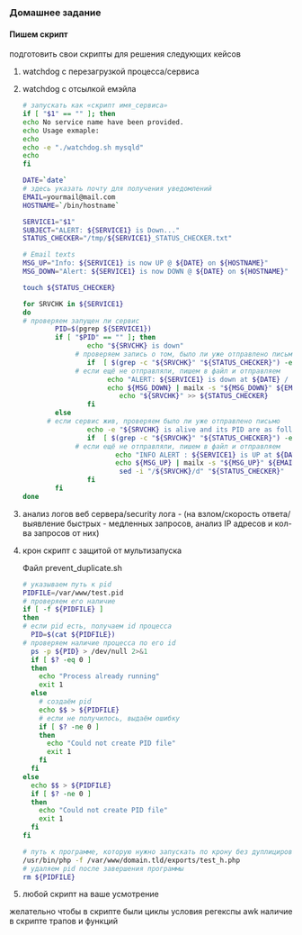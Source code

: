 ### Домашнее задание
#### Пишем скрипт
подготовить свои скрипты для решения следующих кейсов

1) watchdog с перезагрузкой процесса/сервиса
2) watchdog с отсылкой емэйла
    ```bash
    # запускать как «скрипт имя_сервиса»
    if [ "$1" == "" ]; then
    echo No service name have been provided.
    echo Usage exmaple:
    echo
    echo -e "./watchdog.sh mysqld"
    echo
    fi
    
    DATE=`date`
    # здесь указать почту для получения уведомлений
    EMAIL=yourmail@mail.com
    HOSTNAME=`/bin/hostname`
    
    SERVICE1="$1"
    SUBJECT="ALERT: ${SERVICE1} is Down..."
    STATUS_CHECKER="/tmp/${SERVICE1}_STATUS_CHECKER.txt"
    
    # Email texts
    MSG_UP="Info: ${SERVICE1} is now UP @ ${DATE} on ${HOSTNAME}"
    MSG_DOWN="Alert: ${SERVICE1} is now DOWN @ ${DATE} on ${HOSTNAME}"
    
    touch ${STATUS_CHECKER}
    
    for SRVCHK in ${SERVICE1}
    do
    # проверяем запущен ли сервис
            PID=$(pgrep ${SERVICE1})
            if [ "$PID" == "" ]; then
                    echo "${SRVCHK} is down"
                 # проверяем запись о том, было ли уже отправлено письмо путём сравнения записей
                    if  [ $(grep -c "${SRVCHK}" "${STATUS_CHECKER}") -eq 0 ]; then
                 # если ещё не отправляли, пишем в файл и отправляем
                         echo "ALERT: ${SERVICE1} is down at ${DATE} / Sending Email ...."
                         echo ${MSG_DOWN} | mailx -s "${MSG_DOWN}" ${EMAIL}
                            echo "${SRVCHK}" >> ${STATUS_CHECKER}
                    fi
            else
          # если сервис жив, проверяем было ли уже отправлено письмо
                    echo -e "${SRVCHK} is alive and its PID are as follows...\n${PID}"
                    if  [ $(grep -c "${SRVCHK}" "${STATUS_CHECKER}") -eq 1 ]; then
                 # если ещё не отправляли, пишем в файл и отправляем
                           echo "INFO ALERT : ${SERVICE1} is UP at ${DATE} / Sending Email ...."
                           echo ${MSG_UP} | mailx -s "${MSG_UP}" ${EMAIL}
                            sed -i "/${SRVCHK}/d" "${STATUS_CHECKER}"
                    fi
            fi
    done
    ```
3) анализ логов веб сервера/security лога - (на взлом/скорость ответа/выявление быстрых - медленных запросов, анализ IP адресов и кол-ва запросов от них)
    
4) крон скрипт с защитой от мультизапуска

    Файл prevent_duplicate.sh
    ```bash
    # указываем путь к pid
    PIDFILE=/var/www/test.pid
    # проверяем его наличие
    if [ -f ${PIDFILE} ]
    then
    # если pid есть, получаем id процесса
      PID=$(cat ${PIDFILE})
    # проверяем наличие процесса по его id
      ps -p ${PID} > /dev/null 2>&1
      if [ $? -eq 0 ]
      then
        echo "Process already running"
        exit 1
      else
        # создаём pid  
        echo $$ > ${PIDFILE}
        # если не получилось, выдаём ошибку
        if [ $? -ne 0 ]
        then
          echo "Could not create PID file"
          exit 1
        fi
      fi
    else
      echo $$ > ${PIDFILE}
      if [ $? -ne 0 ]
      then
        echo "Could not create PID file"
        exit 1
      fi
    fi
    
    # путь к программе, которую нужно запускать по крону без дуплицирования
    /usr/bin/php -f /var/www/domain.tld/exports/test_h.php
    # удаляем pid после завершения программы
    rm ${PIDFILE}
    ```

5) любой скрипт на ваше усмотрение

желательно чтобы в скрипте были
циклы
условия
регекспы
awk
наличие в скрипте трапов и функций